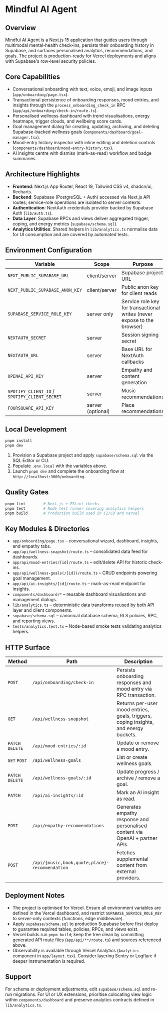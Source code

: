 # Mindful AI Agent

## Overview
Mindful AI Agent is a Next.js 15 application that guides users through multimodal mental-health check-ins, persists their onboarding history in Supabase, and surfaces personalised analytics, recommendations, and goals. The project is production-ready for Vercel deployments and aligns with Supabase's row-level security policies.

## Core Capabilities
- Conversational onboarding with text, voice, emoji, and image inputs (`app/onboarding/page.tsx`).
- Transactional persistence of onboarding responses, mood entries, and insights through the `process_onboarding_check_in` RPC (`app/api/onboarding/check-in/route.ts`).
- Personalised wellness dashboard with trend visualisations, energy heatmaps, trigger clouds, and wellbeing score cards.
- Goal management dialog for creating, updating, archiving, and deleting Supabase-backed wellness goals (`components/dashboard/goal-manager.tsx`).
- Mood-entry history inspector with inline editing and deletion controls (`components/dashboard/mood-entry-history.tsx`).
- AI insights centre with dismiss (mark-as-read) workflow and badge summaries.

## Architecture Highlights
- **Frontend**: Next.js App Router, React 19, Tailwind CSS v4, shadcn/ui, Recharts.
- **Backend**: Supabase (PostgreSQL + Auth) accessed via Next.js API routes; service-role operations are isolated to server contexts.
- **Authentication**: NextAuth credentials provider backed by Supabase Auth (`lib/auth.ts`).
- **Data Layer**: Supabase RPCs and views deliver aggregated trigger, coping, and energy metrics (`supabase/schema.sql`).
- **Analytics Utilities**: Shared helpers in `lib/analytics.ts` normalise data for UI consumption and are covered by automated tests.

## Environment Configuration
| Variable | Scope | Purpose |
| --- | --- | --- |
| `NEXT_PUBLIC_SUPABASE_URL` | client/server | Supabase project URL |
| `NEXT_PUBLIC_SUPABASE_ANON_KEY` | client/server | Public anon key for client reads |
| `SUPABASE_SERVICE_ROLE_KEY` | server only | Service role key for transactional writes (never expose to the browser) |
| `NEXTAUTH_SECRET` | server | Session signing secret |
| `NEXTAUTH_URL` | server | Base URL for NextAuth callbacks |
| `OPENAI_API_KEY` | server | Empathy and content generation |
| `SPOTIFY_CLIENT_ID` / `SPOTIFY_CLIENT_SECRET` | server | Music recommendations |
| `FOURSQUARE_API_KEY` | server (optional) | Place recommendations |

## Local Development
```bash
pnpm install
pnpm dev
```
1. Provision a Supabase project and apply `supabase/schema.sql` via the SQL Editor or CLI.
2. Populate `.env.local` with the variables above.
3. Launch `pnpm dev` and complete the onboarding flow at `http://localhost:3000/onboarding`.

## Quality Gates
```bash
pnpm lint        # Next.js + ESLint checks
pnpm test        # Node test runner covering analytics helpers
pnpm build       # Production build used in CI/CD and Vercel
```

## Key Modules & Directories
- `app/onboarding/page.tsx` – conversational wizard, dashboard, insights, and empathy tabs.
- `app/api/wellness-snapshot/route.ts` – consolidated data feed for dashboards.
- `app/api/mood-entries/[id]/route.ts` – edit/delete API for historic check-ins.
- `app/api/wellness-goals(/[id])/route.ts` – CRUD endpoints powering goal management.
- `app/api/ai-insights/[id]/route.ts` – mark-as-read endpoint for insights.
- `components/dashboard/*` – reusable dashboard visualisations and management dialogs.
- `lib/analytics.ts` – deterministic data transforms reused by both API layer and client components.
- `supabase/schema.sql` – canonical database schema, RLS policies, RPC, and reporting views.
- `tests/analytics.test.ts` – Node-based smoke tests validating analytics helpers.

## HTTP Surface
| Method | Path | Description |
| --- | --- | --- |
| `POST` | `/api/onboarding/check-in` | Persists onboarding responses and mood entry via RPC transaction. |
| `GET` | `/api/wellness-snapshot` | Returns per-user mood entries, goals, triggers, coping insights, and energy buckets. |
| `PATCH` `DELETE` | `/api/mood-entries/:id` | Update or remove a mood entry. |
| `GET` `POST` | `/api/wellness-goals` | List or create wellness goals. |
| `PATCH` `DELETE` | `/api/wellness-goals/:id` | Update progress / archive / remove a goal. |
| `PATCH` | `/api/ai-insights/:id` | Mark an AI insight as read. |
| `POST` | `/api/empathy-recommendations` | Generates empathy response and personalised content via OpenAI + partner APIs. |
| `POST` | `/api/{music,book,quote,place}-recommendation` | Fetches supplemental content from external providers. |

## Deployment Notes
- The project is optimised for Vercel. Ensure all environment variables are defined in the Vercel dashboard, and restrict `SUPABASE_SERVICE_ROLE_KEY` to server-only contexts (functions, edge middleware).
- Apply `supabase/schema.sql` to production Supabase before first deploy to guarantee required tables, policies, RPCs, and views exist.
- Vercel builds run `pnpm build`; keep the tree clean by committing generated API route files (`app/api/**/route.ts`) and sources referenced above.
- Observability is available through Vercel Analytics (`Analytics` component in `app/layout.tsx`). Consider layering Sentry or Logflare if deeper instrumentation is required.

## Support
For schema or deployment adjustments, edit `supabase/schema.sql` and re-run migrations. For UI or UX extensions, prioritise colocating view logic within `components/dashboard` and preserve analytics contracts defined in `lib/analytics.ts`.

